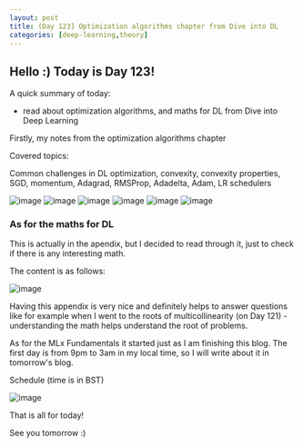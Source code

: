 ```yaml
---
layout: post
title: (Day 123] Optimization algorithms chapter from Dive into DL
categories: [deep-learning,theory]
---
```


## Hello :) Today is Day 123!
A quick summary of today:
* read about optimization algorithms, and maths for DL from Dive into Deep Learning

Firstly, my notes from the optimization algorithms chapter

Covered topics:

Common challenges in DL optimization, convexity, convexity properties, SGD, momentum, Adagrad, RMSProp, Adadelta, Adam, LR schedulers

![image](https://github.com/user-attachments/assets/aedb5784-5fc2-4714-b310-2c9320367206)
![image](https://github.com/user-attachments/assets/824d8374-417c-4a0c-9f18-2c54d45c9be0)
![image](https://github.com/user-attachments/assets/8e2ef566-c914-42ea-8461-f1b65a199ab8)
![image](https://github.com/user-attachments/assets/e6b6a1d6-3788-4a2b-a797-c3f6ec4a324a)
![image](https://github.com/user-attachments/assets/f4e2bdf6-24d0-4f60-ae0a-d66861faadd5)
![image](https://github.com/user-attachments/assets/5dcda9c3-aec0-44b4-b242-67c7057dedd6)


### As for the maths for DL

This is actually in the apendix, but I decided to read through it, just to check if there is any interesting math. 

The content is as follows:

![image](https://github.com/user-attachments/assets/439be81a-cc2f-48cd-937c-9721c589f854)

Having this appendix is very nice and definitely helps to answer questions like for example when I went to the roots of multicollinearity (on Day 121) - understanding the math helps understand the root of problems. 



As for the MLx Fundamentals it started just as I am finishing this blog. The first day is from 9pm to 3am in my local time, so I will write about it in tomorrow's blog. 

Schedule (time is in BST)

![image](https://github.com/user-attachments/assets/b3f715c5-1b08-43e1-b50d-988175561100)

That is all for today!

See you tomorrow :)
